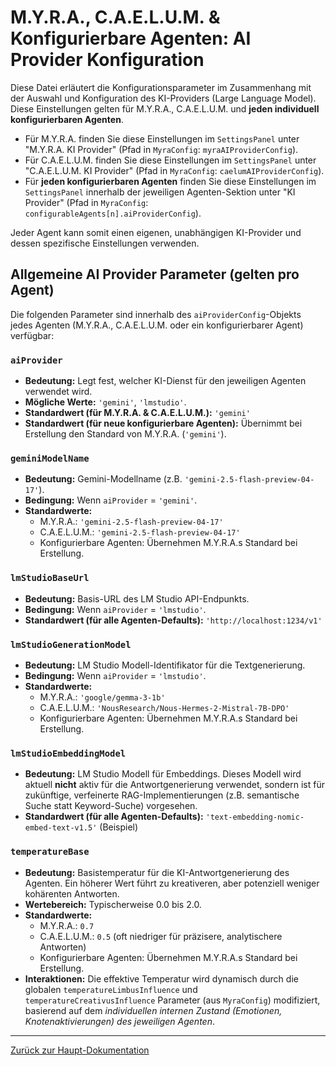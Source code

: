 # M.Y.R.A., C.A.E.L.U.M. & Konfigurierbare Agenten: AI Provider Konfiguration

Diese Datei erläutert die Konfigurationsparameter im Zusammenhang mit der Auswahl und Konfiguration des KI-Providers (Large Language Model). Diese Einstellungen gelten für M.Y.R.A., C.A.E.L.U.M. und **jeden individuell konfigurierbaren Agenten**.

*   Für M.Y.R.A. finden Sie diese Einstellungen im `SettingsPanel` unter "M.Y.R.A. KI Provider" (Pfad in `MyraConfig`: `myraAIProviderConfig`).
*   Für C.A.E.L.U.M. finden Sie diese Einstellungen im `SettingsPanel` unter "C.A.E.L.U.M. KI Provider" (Pfad in `MyraConfig`: `caelumAIProviderConfig`).
*   Für **jeden konfigurierbaren Agenten** finden Sie diese Einstellungen im `SettingsPanel` innerhalb der jeweiligen Agenten-Sektion unter "KI Provider" (Pfad in `MyraConfig`: `configurableAgents[n].aiProviderConfig`).

Jeder Agent kann somit einen eigenen, unabhängigen KI-Provider und dessen spezifische Einstellungen verwenden.

## Allgemeine AI Provider Parameter (gelten pro Agent)

Die folgenden Parameter sind innerhalb des `aiProviderConfig`-Objekts jedes Agenten (M.Y.R.A., C.A.E.L.U.M. oder ein konfigurierbarer Agent) verfügbar:

### `aiProvider`

*   **Bedeutung:** Legt fest, welcher KI-Dienst für den jeweiligen Agenten verwendet wird.
*   **Mögliche Werte:** `'gemini'`, `'lmstudio'`.
*   **Standardwert (für M.Y.R.A. & C.A.E.L.U.M.):** `'gemini'`
*   **Standardwert (für neue konfigurierbare Agenten):** Übernimmt bei Erstellung den Standard von M.Y.R.A. (`'gemini'`).

### `geminiModelName`

*   **Bedeutung:** Gemini-Modellname (z.B. `'gemini-2.5-flash-preview-04-17'`).
*   **Bedingung:** Wenn `aiProvider` = `'gemini'`.
*   **Standardwerte:**
    *   M.Y.R.A.: `'gemini-2.5-flash-preview-04-17'`
    *   C.A.E.L.U.M.: `'gemini-2.5-flash-preview-04-17'`
    *   Konfigurierbare Agenten: Übernehmen M.Y.R.A.s Standard bei Erstellung.

### `lmStudioBaseUrl`

*   **Bedeutung:** Basis-URL des LM Studio API-Endpunkts.
*   **Bedingung:** Wenn `aiProvider` = `'lmstudio'`.
*   **Standardwert (für alle Agenten-Defaults):** `'http://localhost:1234/v1'`

### `lmStudioGenerationModel`

*   **Bedeutung:** LM Studio Modell-Identifikator für die Textgenerierung.
*   **Bedingung:** Wenn `aiProvider` = `'lmstudio'`.
*   **Standardwerte:**
    *   M.Y.R.A.: `'google/gemma-3-1b'`
    *   C.A.E.L.U.M.: `'NousResearch/Nous-Hermes-2-Mistral-7B-DPO'`
    *   Konfigurierbare Agenten: Übernehmen M.Y.R.A.s Standard bei Erstellung.

### `lmStudioEmbeddingModel`

*   **Bedeutung:** LM Studio Modell für Embeddings. Dieses Modell wird aktuell **nicht** aktiv für die Antwortgenerierung verwendet, sondern ist für zukünftige, verfeinerte RAG-Implementierungen (z.B. semantische Suche statt Keyword-Suche) vorgesehen.
*   **Standardwert (für alle Agenten-Defaults):** `'text-embedding-nomic-embed-text-v1.5'` (Beispiel)

### `temperatureBase`

*   **Bedeutung:** Basistemperatur für die KI-Antwortgenerierung des Agenten. Ein höherer Wert führt zu kreativeren, aber potenziell weniger kohärenten Antworten.
*   **Wertebereich:** Typischerweise 0.0 bis 2.0.
*   **Standardwerte:**
    *   M.Y.R.A.: `0.7`
    *   C.A.E.L.U.M.: `0.5` (oft niedriger für präzisere, analytischere Antworten)
    *   Konfigurierbare Agenten: Übernehmen M.Y.R.A.s Standard bei Erstellung.
*   **Interaktionen:** Die effektive Temperatur wird dynamisch durch die globalen `temperatureLimbusInfluence` und `temperatureCreativusInfluence` Parameter (aus `MyraConfig`) modifiziert, basierend auf dem *individuellen internen Zustand (Emotionen, Knotenaktivierungen) des jeweiligen Agenten*.

---

[Zurück zur Haupt-Dokumentation](../Dokumentation_de.md#6-detaillierte-konfigurationsparameter)
